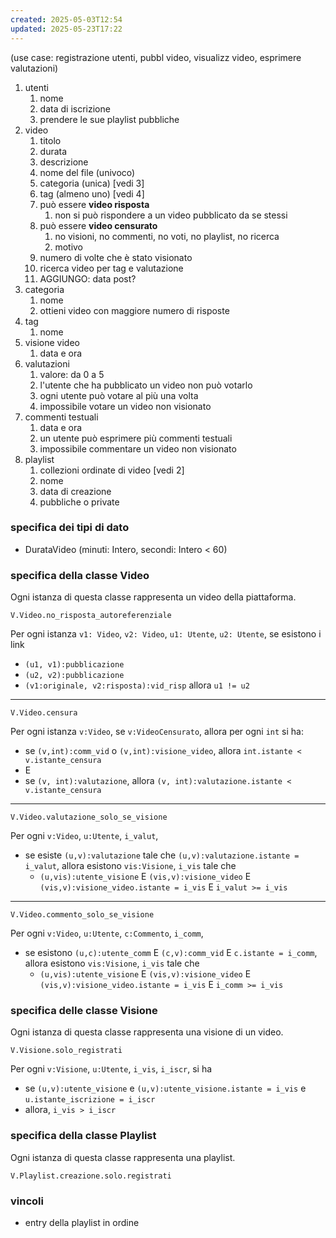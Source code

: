```yaml
---
created: 2025-05-03T12:54
updated: 2025-05-23T17:22
---
```

(use case: registrazione utenti, pubbl video, visualizz video, esprimere valutazioni)

1) utenti
	1) nome
	2) data di iscrizione
	3) prendere le sue playlist pubbliche
2) video
	1) titolo
	2) durata
	3) descrizione
	4) nome del file (univoco)
	5) categoria (unica) [vedi 3]
	6) tag (almeno uno) [vedi 4]
	7) può essere **video risposta**
		1) non si può rispondere a un video pubblicato da se stessi
	8) può essere **video censurato**
		1) no visioni, no commenti, no voti, no playlist, no ricerca
		2) motivo
	9) numero di volte che è stato visionato
	10) ricerca video per tag e valutazione
	11) AGGIUNGO: data post? 
3) categoria
	1) nome
	2) ottieni video con maggiore numero di risposte
4) tag
	1) nome
5) visione video
	1) data e ora
6) valutazioni
	1) valore: da 0 a 5
	2) l'utente che ha pubblicato un video non può votarlo
	3) ogni utente può votare al più una volta
	4) impossibile votare un video non visionato
7) commenti testuali
	1) data e ora
	2) un utente può esprimere più commenti testuali
	3) impossibile commentare un video non visionato
8) playlist
	1) collezioni ordinate di video [vedi 2]
	2) nome
	3) data di creazione
	4) pubbliche o private

### specifica dei tipi di dato
- DurataVideo (minuti: Intero, secondi: Intero < 60)

### specifica della classe Video
Ogni istanza di questa classe rappresenta un video della piattaforma.

`V.Video.no_risposta_autoreferenziale`

Per ogni istanza `v1: Video`, `v2: Video`, `u1: Utente`, `u2: Utente`, se esistono i link
- `(u1, v1):pubblicazione`
- `(u2, v2):pubblicazione`
- `(v1:originale, v2:risposta):vid_risp`
allora `u1 != u2`
-----
`V.Video.censura`

Per ogni istanza `v:Video`, se `v:VideoCensurato`, allora per ogni `int` si ha:
- se `(v,int):comm_vid` o `(v,int):visione_video`, allora `int.istante < v.istante_censura`
- E
- se `(v, int):valutazione`, allora `(v, int):valutazione.istante < v.istante_censura`

--- 
`V.Video.valutazione_solo_se_visione`

Per ogni `v:Video`, `u:Utente`, `i_valut`, 
- se esiste `(u,v):valutazione` tale che `(u,v):valutazione.istante = i_valut`, allora esistono `vis:Visione`, `i_vis` tale che
	- `(u,vis):utente_visione` E `(vis,v):visione_video` E `(vis,v):visione_video.istante = i_vis` E `i_valut >= i_vis`

--- 
`V.Video.commento_solo_se_visione`
 
Per ogni `v:Video`, `u:Utente`, `c:Commento`, `i_comm`, 
- se esistono `(u,c):utente_comm` E `(c,v):comm_vid` E `c.istante = i_comm`, allora esistono `vis:Visione`, `i_vis` tale che
	- `(u,vis):utente_visione` E `(vis,v):visione_video` E `(vis,v):visione_video.istante = i_vis` E `i_comm >= i_vis`

### specifica delle classe Visione
Ogni istanza di questa classe rappresenta una visione di un video.

`V.Visione.solo_registrati`

Per ogni `v:Visione`, `u:Utente`, `i_vis`, `i_iscr`, si ha
- se `(u,v):utente_visione` e `(u,v):utente_visione.istante = i_vis` e `u.istante_iscrizione = i_iscr`
- allora, `i_vis > i_iscr`

### specifica della classe Playlist
Ogni istanza di questa classe rappresenta una playlist.

`V.Playlist.creazione.solo.registrati`



### vincoli
- entry della playlist in ordine